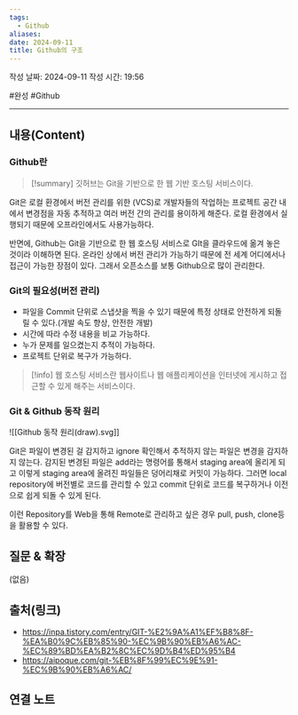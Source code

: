 ```yaml
---
tags:
  - Github
aliases: 
date: 2024-09-11
title: Github의 구조
---
```

작성 날짜: 2024-09-11
작성 시간: 19:56

#완성 #Github 

----
## 내용(Content)

### Github란

>[!summary]
>깃허브는 Git을 기반으로 한 웹 기반 호스팅 서비스이다.

Git은 로컬 환경에서 버전 관리를 위한 (VCS)로 개발자들의 작업하는 프로젝트 공간 내에서 변경점을 자동 추적하고 여러 버전 간의 관리를 용이하게 해준다.
로컬 환경에서 실행되기 때문에 오프라인에서도 사용가능하다.

반면에, Github는 Git을 기반으로 한 웹 호스팅 서비스로 GIt을 클라우드에 옮겨 놓은 것이라 이해하면 된다. 온라인 상에서 버전 관리가 가능하기 때문에 전 세계 어디에서나 접근이 가능한 장점이 있다. 그래서 오픈소스를 보통 Github으로 많이 관리한다.

### Git의 필요성(버전 관리)

- 파일을 Commit 단위로 스냅샷을 찍을 수 있기 때문에 특정 상태로 안전하게 되돌릴 수 있다.(개발 속도 향상, 안전한 개발)
- 시간에 따라 수정 내용을 비교 가능하다.
- 누가 문제를 일으켰는지 추적이 가능하다.
- 프로젝트 단위로 복구가 가능하다.

>[!info]
>웹 호스팅 서비스란 웹사이트나 웹 애플리케이션을 인터넷에 게시하고 접근할 수 있게 해주는 서비스이다.


### Git & Github 동작 원리

![[Github 동작 원리(draw).svg]]

Git은 파일이 변경된 걸 감지하고 ignore 확인해서 추적하지 않는 파일은 변경을 감지하지 않는다. 감지된 변경된 파일은 add라는 명령어를 통해서 staging area에 올리게 되고 이렇게 staging area에 올려진 파일들은 덩어리채로 커밋이 가능하다. 그러면 local repository에 버전별로 코드를 관리할 수 있고 commit 단위로 코드를 복구하거나 이전으로 쉽게 되돌 수 있게 된다. 

이런 Repository를 Web을 통해 Remote로 관리하고 싶은 경우 pull, push, clone등을 활용할 수 있다.

## 질문 & 확장

(없음)

## 출처(링크)

- https://inpa.tistory.com/entry/GIT-%E2%9A%A1%EF%B8%8F-%EA%B0%9C%EB%85%90-%EC%9B%90%EB%A6%AC-%EC%89%BD%EA%B2%8C%EC%9D%B4%ED%95%B4
- https://aipoque.com/git-%EB%8F%99%EC%9E%91-%EC%9B%90%EB%A6%AC/

## 연결 노트











